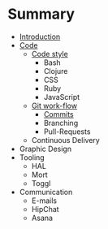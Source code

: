 # Summary

* [Introduction](README.md)
* [Code](code.md)
   * [Code style](code/style.md)
       * Bash
       * Clojure
       * CSS
       * Ruby
       * JavaScript
   * [Git work-flow](code/git_work-flow.md)
       * [Commits](code/git/commits.md)
       * Branching
       * Pull-Requests
   * Continuous Delivery
* Graphic Design
* Tooling
   * HAL
   * Mort
   * Toggl
* Communication
   * E-mails
   * HipChat
   * Asana

